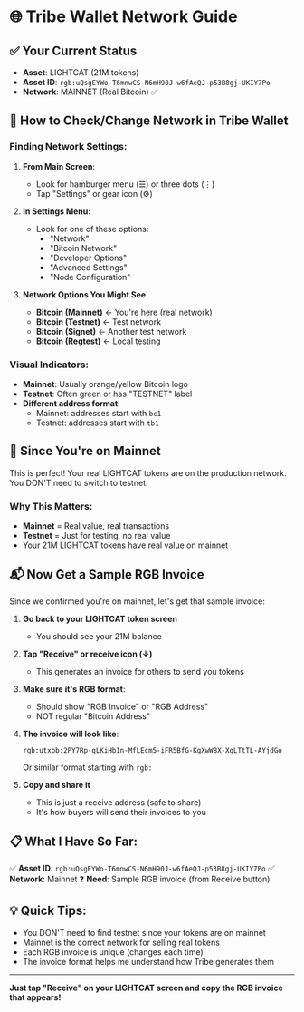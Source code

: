 # 🌐 Tribe Wallet Network Guide

## ✅ Your Current Status
- **Asset**: LIGHTCAT (21M tokens)
- **Asset ID**: `rgb:uQsgEYWo-T6mnwCS-N6mH90J-w6fAeQJ-p53B8gj-UKIY7Po`
- **Network**: MAINNET (Real Bitcoin) ✅

## 📍 How to Check/Change Network in Tribe Wallet

### Finding Network Settings:

1. **From Main Screen**:
   - Look for hamburger menu (☰) or three dots (⋮)
   - Tap "Settings" or gear icon (⚙️)

2. **In Settings Menu**:
   - Look for one of these options:
     - "Network"
     - "Bitcoin Network"
     - "Developer Options"
     - "Advanced Settings"
     - "Node Configuration"

3. **Network Options You Might See**:
   - **Bitcoin (Mainnet)** ← You're here (real network)
   - **Bitcoin (Testnet)** ← Test network
   - **Bitcoin (Signet)** ← Another test network
   - **Bitcoin (Regtest)** ← Local testing

### Visual Indicators:
- **Mainnet**: Usually orange/yellow Bitcoin logo
- **Testnet**: Often green or has "TESTNET" label
- **Different address format**:
  - Mainnet: addresses start with `bc1`
  - Testnet: addresses start with `tb1`

## 🎯 Since You're on Mainnet

This is perfect! Your real LIGHTCAT tokens are on the production network. You DON'T need to switch to testnet.

### Why This Matters:
- **Mainnet** = Real value, real transactions
- **Testnet** = Just for testing, no real value
- Your 21M LIGHTCAT tokens have real value on mainnet

## 📬 Now Get a Sample RGB Invoice

Since we confirmed you're on mainnet, let's get that sample invoice:

1. **Go back to your LIGHTCAT token screen**
   - You should see your 21M balance

2. **Tap "Receive" or receive icon (↓)**
   - This generates an invoice for others to send you tokens

3. **Make sure it's RGB format**:
   - Should show "RGB Invoice" or "RGB Address"
   - NOT regular "Bitcoin Address"

4. **The invoice will look like**:
   ```
   rgb:utxob:2PY7Rp-gLKiHb1n-MfLEcm5-iFR5BfG-KgXwW8X-XgLTtTL-AYjdGo
   ```
   Or similar format starting with `rgb:`

5. **Copy and share it**
   - This is just a receive address (safe to share)
   - It's how buyers will send their invoices to you

## 📋 What I Have So Far:

✅ **Asset ID**: `rgb:uQsgEYWo-T6mnwCS-N6mH90J-w6fAeQJ-p53B8gj-UKIY7Po`
✅ **Network**: Mainnet
❓ **Need**: Sample RGB invoice (from Receive button)

## 💡 Quick Tips:

- You DON'T need to find testnet since your tokens are on mainnet
- Mainnet is the correct network for selling real tokens
- Each RGB invoice is unique (changes each time)
- The invoice format helps me understand how Tribe generates them

---

**Just tap "Receive" on your LIGHTCAT screen and copy the RGB invoice that appears!**